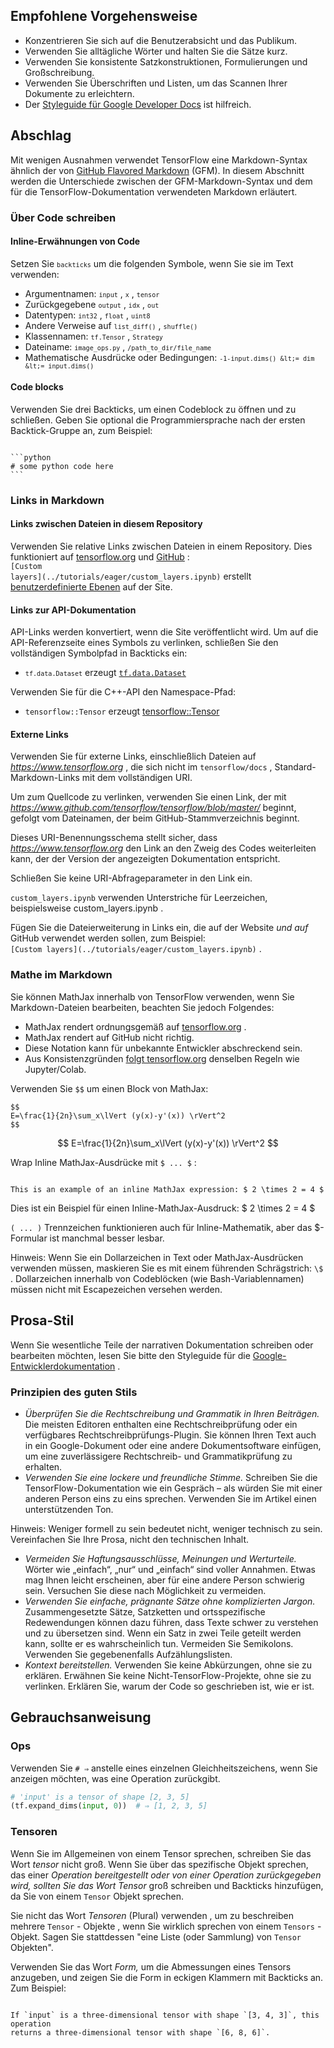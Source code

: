 
## Empfohlene Vorgehensweise

- Konzentrieren Sie sich auf die Benutzerabsicht und das Publikum.
- Verwenden Sie alltägliche Wörter und halten Sie die Sätze kurz.
- Verwenden Sie konsistente Satzkonstruktionen, Formulierungen und Großschreibung.
- Verwenden Sie Überschriften und Listen, um das Scannen Ihrer Dokumente zu erleichtern.
- Der [Styleguide für Google Developer Docs](https://developers.google.com/style/highlights) ist hilfreich.

## Abschlag

Mit wenigen Ausnahmen verwendet TensorFlow eine Markdown-Syntax ähnlich der von [GitHub Flavored Markdown](https://guides.github.com/features/mastering-markdown/) (GFM). In diesem Abschnitt werden die Unterschiede zwischen der GFM-Markdown-Syntax und dem für die TensorFlow-Dokumentation verwendeten Markdown erläutert.

### Über Code schreiben

#### Inline-Erwähnungen von Code

Setzen Sie <code>`backticks`</code> um die folgenden Symbole, wenn Sie sie im Text verwenden:

- Argumentnamen: <code>`input`</code> , <code>`x`</code> , <code>`tensor`</code>
- Zurückgegebene <code>`output`</code> , <code>`idx`</code> , <code>`out`</code>
- Datentypen: <code>`int32`</code> , <code>`float`</code> , <code>`uint8`</code>
- Andere Verweise auf <code>`list_diff()`</code> , <code>`shuffle()`</code>
- Klassennamen: <code>`tf.Tensor`</code> , <code>`Strategy`</code>
- Dateiname: <code>`image_ops.py`</code> , <code>`/path_to_dir/file_name`</code>
- Mathematische Ausdrücke oder Bedingungen: <code>`-1-input.dims() &lt;= dim &lt;= input.dims()`</code>

#### Code blocks

Verwenden Sie drei Backticks, um einen Codeblock zu öffnen und zu schließen. Geben Sie optional die Programmiersprache nach der ersten Backtick-Gruppe an, zum Beispiel:

<pre><code>
```python
# some python code here
```
</code></pre>

### Links in Markdown

#### Links zwischen Dateien in diesem Repository

Verwenden Sie relative Links zwischen Dateien in einem Repository. Dies funktioniert auf [tensorflow.org](https://www.tensorflow.org) und [GitHub](https://github.com/tensorflow/docs/tree/master/site/en) :<br> <code>\[Custom layers\]\(../tutorials/eager/custom_layers.ipynb\)</code> erstellt [benutzerdefinierte Ebenen](https://www.tensorflow.org/tutorials/eager/custom_layers) auf der Site.

#### Links zur API-Dokumentation

API-Links werden konvertiert, wenn die Site veröffentlicht wird. Um auf die API-Referenzseite eines Symbols zu verlinken, schließen Sie den vollständigen Symbolpfad in Backticks ein:

- <code>`tf.data.Dataset`</code> erzeugt [`tf.data.Dataset`](https://www.tensorflow.org/api_docs/python/tf/data/Dataset)

Verwenden Sie für die C++-API den Namespace-Pfad:

- `tensorflow::Tensor` erzeugt [tensorflow::Tensor](https://www.tensorflow.org/api_docs/cc/class/tensorflow/tensor)

#### Externe Links

Verwenden Sie für externe Links, einschließlich Dateien auf <var>https://www.tensorflow.org</var> , die sich nicht im `tensorflow/docs` , Standard-Markdown-Links mit dem vollständigen URI.

Um zum Quellcode zu verlinken, verwenden Sie einen Link, der mit <var>https://www.github.com/tensorflow/tensorflow/blob/master/</var> beginnt, gefolgt vom Dateinamen, der beim GitHub-Stammverzeichnis beginnt.

Dieses URI-Benennungsschema stellt sicher, dass <var>https://www.tensorflow.org</var> den Link an den Zweig des Codes weiterleiten kann, der der Version der angezeigten Dokumentation entspricht.

Schließen Sie keine URI-Abfrageparameter in den Link ein.

`custom_layers.ipynb` verwenden Unterstriche für Leerzeichen, beispielsweise custom_layers.ipynb .

Fügen Sie die Dateierweiterung in Links ein, die auf der Website *und auf* GitHub verwendet werden sollen, zum Beispiel:<br> <code>\[Custom layers\]\(../tutorials/eager/custom_layers.ipynb\)</code> .

### Mathe im Markdown

Sie können MathJax innerhalb von TensorFlow verwenden, wenn Sie Markdown-Dateien bearbeiten, beachten Sie jedoch Folgendes:

- MathJax rendert ordnungsgemäß auf [tensorflow.org](https://www.tensorflow.org) .
- MathJax rendert auf GitHub nicht richtig.
- Diese Notation kann für unbekannte Entwickler abschreckend sein.
- Aus Konsistenzgründen [folgt tensorflow.org](https://www.tensorflow.org) denselben Regeln wie Jupyter/Colab.

Verwenden Sie <code>$$</code> um einen Block von MathJax:

<pre><code>$$
E=\frac{1}{2n}\sum_x\lVert (y(x)-y'(x)) \rVert^2
$$</code></pre>

$$ E=\frac{1}{2n}\sum_x\lVert (y(x)-y'(x)) \rVert^2 $$

Wrap Inline MathJax-Ausdrücke mit <code>$ ... $</code> :

<pre><code>
This is an example of an inline MathJax expression: $ 2 \times 2 = 4 $
</code></pre>

Dies ist ein Beispiel für einen Inline-MathJax-Ausdruck: $ 2 \times 2 = 4 $

<code>\( ... \)</code> Trennzeichen funktionieren auch für Inline-Mathematik, aber das $-Formular ist manchmal besser lesbar.

Hinweis: Wenn Sie ein Dollarzeichen in Text oder MathJax-Ausdrücken verwenden müssen, maskieren Sie es mit einem führenden Schrägstrich: `\$` . Dollarzeichen innerhalb von Codeblöcken (wie Bash-Variablennamen) müssen nicht mit Escapezeichen versehen werden.

## Prosa-Stil

Wenn Sie wesentliche Teile der narrativen Dokumentation schreiben oder bearbeiten möchten, lesen Sie bitte den Styleguide für die [Google-Entwicklerdokumentation](https://developers.google.com/style/highlights) .

### Prinzipien des guten Stils

- *Überprüfen Sie die Rechtschreibung und Grammatik in Ihren Beiträgen.* Die meisten Editoren enthalten eine Rechtschreibprüfung oder ein verfügbares Rechtschreibprüfungs-Plugin. Sie können Ihren Text auch in ein Google-Dokument oder eine andere Dokumentsoftware einfügen, um eine zuverlässigere Rechtschreib- und Grammatikprüfung zu erhalten.
- *Verwenden Sie eine lockere und freundliche Stimme.* Schreiben Sie die TensorFlow-Dokumentation wie ein Gespräch – als würden Sie mit einer anderen Person eins zu eins sprechen. Verwenden Sie im Artikel einen unterstützenden Ton.

Hinweis: Weniger formell zu sein bedeutet nicht, weniger technisch zu sein. Vereinfachen Sie Ihre Prosa, nicht den technischen Inhalt.

- *Vermeiden Sie Haftungsausschlüsse, Meinungen und Werturteile.* Wörter wie „einfach“, „nur“ und „einfach“ sind voller Annahmen. Etwas mag Ihnen leicht erscheinen, aber für eine andere Person schwierig sein. Versuchen Sie diese nach Möglichkeit zu vermeiden.
- *Verwenden Sie einfache, prägnante Sätze ohne komplizierten Jargon.* Zusammengesetzte Sätze, Satzketten und ortsspezifische Redewendungen können dazu führen, dass Texte schwer zu verstehen und zu übersetzen sind. Wenn ein Satz in zwei Teile geteilt werden kann, sollte er es wahrscheinlich tun. Vermeiden Sie Semikolons. Verwenden Sie gegebenenfalls Aufzählungslisten.
- *Kontext bereitstellen.* Verwenden Sie keine Abkürzungen, ohne sie zu erklären. Erwähnen Sie keine Nicht-TensorFlow-Projekte, ohne sie zu verlinken. Erklären Sie, warum der Code so geschrieben ist, wie er ist.

## Gebrauchsanweisung

### Ops

Verwenden Sie `# ⇒` anstelle eines einzelnen Gleichheitszeichens, wenn Sie anzeigen möchten, was eine Operation zurückgibt.

```python
# 'input' is a tensor of shape [2, 3, 5]
(tf.expand_dims(input, 0))  # ⇒ [1, 2, 3, 5]
```

### Tensoren

Wenn Sie im Allgemeinen von einem Tensor sprechen, schreiben Sie das Wort *tensor* nicht groß. Wenn Sie über das spezifische Objekt sprechen, das einer *Operation bereitgestellt oder von einer Operation zurückgegeben wird, sollten Sie das Wort Tensor* groß schreiben und Backticks hinzufügen, da Sie von einem `Tensor` Objekt sprechen.

Sie nicht das Wort *Tensoren* (Plural) verwenden , um zu beschreiben mehrere `Tensor` - Objekte , wenn Sie wirklich sprechen von einem `Tensors` - Objekt. Sagen Sie stattdessen "eine Liste (oder Sammlung) von `Tensor` Objekten".

Verwenden Sie das Wort *Form,* um die Abmessungen eines Tensors anzugeben, und zeigen Sie die Form in eckigen Klammern mit Backticks an. Zum Beispiel:

<pre><code>
If `input` is a three-dimensional tensor with shape `[3, 4, 3]`, this operation
returns a three-dimensional tensor with shape `[6, 8, 6]`.
</code></pre>
